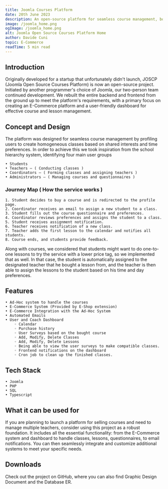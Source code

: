 ```yaml
---
title: Joomla Courses Platform
date: 20th June 2023
description: An open-source platform for seamless course management, born from a startup venture. Rebuilt with a user-friendly interface on Joomla by a dedicated two-person team.
image: /joomla_home.png
ogImage: /joomla_home.png
alt: Joomla Open Source Courses Platform Home
author: Davide Cuni
topic: E-Commerce
readTime: 5 min read
---
```


## Introduction

Originally developed for a startup that unfortunately didn't launch, JOSCP (Joomla Open Source Courses Platform) is now an open-source project. Initiated by another programmer's choice of Joomla, our two-person team continued development. We rebuilt the entire backend and frontend from the ground up to meet the platform's requirements, with a primary focus on creating an E-Commerce platform and a user-friendly dashboard for effective course and lesson management.

## Concept and Design

The platform was designed for seamless course management by profiling users to create homogeneous classes based on shared interests and time preferences.
In order to achieve this we took inspiration from the school hierarchy system, identifying four main user groups

    • Students
    • Teachers – ( Conducting classes )
    • Coordinators – ( Forming classes and assigning teachers )
    • Administrators – ( Managing courses and questionnaires )

### Journey Map ( How the service works )

    1. Student decides to buy a course and is redirected to the profile page.
    2. Coordinator receives an email to assign a new student to a class.
    3. Student fills out the course questionnaire and preferences.
    4. Coordinator reviews preferences and assigns the student to a class.
    5. Student receives assignment notification.
    6. Teacher receives notification of a new class.
    7. Teacher adds the first lesson to the calendar and notifies all students.
    8. Course ends, and students provide feedback.

Along with courses, we considered that students might want to do one-to-one lessons to try the service with a lower price tag, so we implemented that as well. In that case, the student is automatically assigned to the designated teacher that he bought a lesson from, and the teacher is then able to assign the lessons to the student based on his time and day preferences.

## Features

    • Ad-Hoc system to handle the courses
    • E-Commerce System (Provided by E-Shop extension)
    • E-Commerce Integration with the Ad-Hoc System
    • Automated Emails 
    • User and Coach Dashboard
        ◦ Calendar
        ◦ Purchase history
        ◦ User Surveys based on the bought course
        ◦ Add, Modify, Delete Classes
        ◦ Add, Modify, Delete Lessons
        ◦ Being able to view the user surveys to make compatible classes.
        ◦ Frontend notifications on the dashboard
        ◦ Cron job to clean up the finished classes.

## Tech Stack

    • Joomla
    • PHP
    • SQL
    • Typescript

## What it can be used for

If you are planning to launch a platform for selling courses and need to manage multiple teachers, consider using this project as a robust foundation. It includes all the essential functionality: from the E-Commerce system and dashboard to handle classes, lessons, questionnaires, to email notifications. You can then seamlessly integrate and customize additional systems to meet your specific needs.

## Downloads

Check out the project on GitHub, where you can also find Graphic Design Document and the Database ER.
